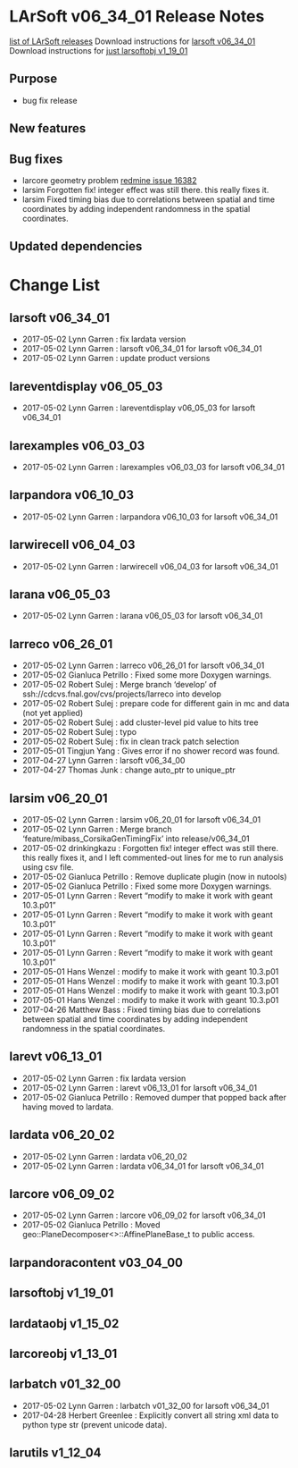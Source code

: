 LArSoft v06_34_01 Release Notes
======================================================================

[list of LArSoft releases](LArSoft_release_list)
Download instructions for [larsoft v06_34_01](http://scisoft.fnal.gov/scisoft/bundles/larsoft/v06_34_01/larsoft-v06_34_01.html)
Download instructions for [just larsoftobj v1_19_01](http://scisoft.fnal.gov/scisoft/bundles/larsoftobj/v1_19_01/larsoftobj-v1_19_01.html)

Purpose
--------------------

-   bug fix release

New features
------------------------------

Bug fixes
------------------------

-   larcore geometry problem [redmine issue 16382](https://cdcvs.fnal.gov/redmine/issues/16382)
-   larsim Forgotten fix! integer effect was still there. this really fixes it.
-   larsim Fixed timing bias due to correlations between spatial and time coordinates by adding independent randomness in the spatial coordinates.

Updated dependencies
----------------------------------------------

Change List
============================

larsoft v06_34_01
------------------------------------------

-   2017-05-02 Lynn Garren : fix lardata version
-   2017-05-02 Lynn Garren : larsoft v06_34_01 for larsoft v06_34_01
-   2017-05-02 Lynn Garren : update product versions

lareventdisplay v06_05_03
----------------------------------------------------------

-   2017-05-02 Lynn Garren : lareventdisplay v06_05_03 for larsoft v06_34_01

larexamples v06_03_03
--------------------------------------------------

-   2017-05-02 Lynn Garren : larexamples v06_03_03 for larsoft v06_34_01

larpandora v06_10_03
------------------------------------------------

-   2017-05-02 Lynn Garren : larpandora v06_10_03 for larsoft v06_34_01

larwirecell v06_04_03
--------------------------------------------------

-   2017-05-02 Lynn Garren : larwirecell v06_04_03 for larsoft v06_34_01

larana v06_05_03
----------------------------------------

-   2017-05-02 Lynn Garren : larana v06_05_03 for larsoft v06_34_01

larreco v06_26_01
------------------------------------------

-   2017-05-02 Lynn Garren : larreco v06_26_01 for larsoft v06_34_01
-   2017-05-02 Gianluca Petrillo : Fixed some more Doxygen warnings.
-   2017-05-02 Robert Sulej : Merge branch ‘develop’ of ssh://cdcvs.fnal.gov/cvs/projects/larreco into develop
-   2017-05-02 Robert Sulej : prepare code for different gain in mc and data (not yet applied)
-   2017-05-02 Robert Sulej : add cluster-level pid value to hits tree
-   2017-05-02 Robert Sulej : typo
-   2017-05-02 Robert Sulej : fix in clean track patch selection
-   2017-05-01 Tingjun Yang : Gives error if no shower record was found.
-   2017-04-27 Lynn Garren : larsoft v06_34_00
-   2017-04-27 Thomas Junk : change auto_ptr to unique_ptr

larsim v06_20_01
----------------------------------------

-   2017-05-02 Lynn Garren : larsim v06_20_01 for larsoft v06_34_01
-   2017-05-02 Lynn Garren : Merge branch ‘feature/mibass_CorsikaGenTimingFix’ into release/v06_34_01
-   2017-05-02 drinkingkazu : Forgotten fix! integer effect was still there. this really fixes it, and I left commented-out lines for me to run analysis using csv file.
-   2017-05-02 Gianluca Petrillo : Remove duplicate plugin (now in nutools)
-   2017-05-02 Gianluca Petrillo : Fixed some more Doxygen warnings.
-   2017-05-01 Lynn Garren : Revert “modify to make it work with geant 10.3.p01”
-   2017-05-01 Lynn Garren : Revert “modify to make it work with geant 10.3.p01”
-   2017-05-01 Lynn Garren : Revert “modify to make it work with geant 10.3.p01”
-   2017-05-01 Lynn Garren : Revert “modify to make it work with geant 10.3.p01”
-   2017-05-01 Hans Wenzel : modify to make it work with geant 10.3.p01
-   2017-05-01 Hans Wenzel : modify to make it work with geant 10.3.p01
-   2017-05-01 Hans Wenzel : modify to make it work with geant 10.3.p01
-   2017-05-01 Hans Wenzel : modify to make it work with geant 10.3.p01
-   2017-04-26 Matthew Bass : Fixed timing bias due to correlations between spatial and time coordinates by adding independent randomness in the spatial coordinates.

larevt v06_13_01
----------------------------------------

-   2017-05-02 Lynn Garren : fix lardata version
-   2017-05-02 Lynn Garren : larevt v06_13_01 for larsoft v06_34_01
-   2017-05-02 Gianluca Petrillo : Removed dumper that popped back after having moved to lardata.

lardata v06_20_02
------------------------------------------

-   2017-05-02 Lynn Garren : lardata v06_20_02
-   2017-05-02 Lynn Garren : lardata v06_34_01 for larsoft v06_34_01

larcore v06_09_02
------------------------------------------

-   2017-05-02 Lynn Garren : larcore v06_09_02 for larsoft v06_34_01
-   2017-05-02 Gianluca Petrillo : Moved geo::PlaneDecomposer\<\>::AffinePlaneBase_t to public access.

larpandoracontent v03_04_00
--------------------------------------------------------------

larsoftobj v1_19_01
----------------------------------------------

lardataobj v1_15_02
----------------------------------------------

larcoreobj v1_13_01
----------------------------------------------

larbatch v01_32_00
--------------------------------------------

-   2017-05-02 Lynn Garren : larbatch v01_32_00 for larsoft v06_34_01
-   2017-04-28 Herbert Greenlee : Explicitly convert all string xml data to python type str (prevent unicode data).

larutils v1_12_04
------------------------------------------
